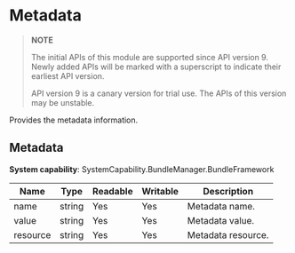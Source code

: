 # Metadata

> **NOTE**
>
> The initial APIs of this module are supported since API version 9. Newly added APIs will be marked with a superscript to indicate their earliest API version.
>
> API version 9 is a canary version for trial use. The APIs of this version may be unstable.

Provides the metadata information.

## Metadata

**System capability**: SystemCapability.BundleManager.BundleFramework

| Name    | Type  | Readable| Writable| Description      |
| -------- | ------ | ---- | ---- | ---------- |
| name     | string | Yes  | Yes  | Metadata name.|
| value    | string | Yes  | Yes  | Metadata value.  |
| resource | string | Yes  | Yes  | Metadata resource.|

